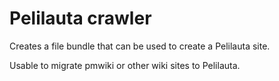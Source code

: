 # Pelilauta crawler

Creates a file bundle that can be used to create a Pelilauta site.

Usable to migrate pmwiki or other wiki sites to Pelilauta.

